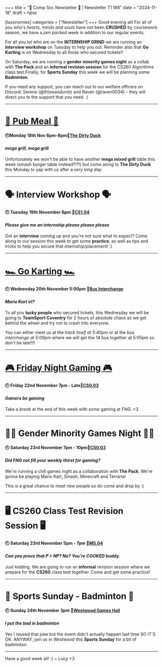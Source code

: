 +++
title = "👾 Comp Soc Newsletter 👾 | Newsletter T1 W8"
date = "2024-11-18"
draft = false

[taxonomies]
categories = ["Newsletter"]
+++
Good evening all! For all of you who's *hearts, minds and souls* have not been **CRUSHED** by coursework season, we have a *jam packed* week in addition to our regular events.

For all you lot who are on the **INTERNSHIP GRIND** we are running an **interview workshop** on Tuesday to help you out. Reminder also that **Go Karting** is on Wednesday to all those who secured tickets!!

On Saturday, we are running a **gender minority games night** as a collab with **The Pack** and an **informal revision session** for the CS260 Algorithms class test.Finally, for **Sports Sunday** this week we will be planning some **Badminton**. 

If you need any support, you can reach out to our welfare officers on Discord: Serene (@thiswasdumb) and Raven (@raven0034) - they will direct you to the support that you need. :)

--------------------------------------------------------------------------
# [🍔 Pub Meal 🍔](https://uwcs.co.uk/events/t1/repeat/pub-duck/)

#### 🕘Monday 18th Nov 6pm-8pm📍[The Dirty Duck](https://campus.warwick.ac.uk/search/623c889c421e6f5928c0d39a?projectId=warwick)
#### *mega grill, mega grill*

Unfortunately we won't be able to have another **mega mixed grill** table this week (smash burger table instead?!?!) but come along to **The Dirty Duck** this Monday to yap with us after a *very long day*.

--------------------------------------------------------------------------
# 🗣️ Interview Workshop 🗣️

#### 🕘 Tuesday 19th November 6pm 📍[CS1.04](https://campus.warwick.ac.uk/search/623c888b421e6f5928c0d062?projectId=warwick)
#### *Please give me an internship please please please*

Got an **interview** coming up and you're not sure what to expect? 
Come along to our session this week to get some **practice**, as well as tips and tricks to help you secure that internship/placement! :)

--------------------------------------------------------------------------
# [🏎️ Go Karting 🏎️](https://uwcs.co.uk/events/t1/w8/uwcs-go-karting/)

#### 🕘 Wednesday 20th November 5:00pm 📍[Bus Interchange](https://campus.warwick.ac.uk/search/66fd17cdeb3ce5ef1dc7503d?projectId=warwick)
#### *Mario Kart irl?*

To all you **lucky people** who secured tickets, this Wednesday we will be going to **TeamSport Coventry** for 2 hours of absolute chaos as we get behind the wheel and try not to crash into everyone.

You can either meet us at the *track itself at 5:40pm* or at the *bus interchange at 5:00pm* where we will get the 14 bus together at 5:05pm so don't be late!!!!

--------------------------------------------------------------------------
# [🎮 Friday Night Gaming 🎮](https://uwcs.co.uk/events/t1/repeat/fng/)

#### 🕘 Friday 22nd November 7pm - Late📍[CS0.03](https://campus.warwick.ac.uk/search/623c888a421e6f5928c0d02a?projectId=warwick)
#### *Gamers be gaming*

Take a *break* at the end of this week with some gaming at FNG. <3

--------------------------------------------------------------------------
# 🏳️‍🌈 Gender Minority Games Night 🏳️‍🌈

#### 🕘 Saturday 23rd November 7pm - 10pm📍[CS0.03](https://campus.warwick.ac.uk/search/623c888a421e6f5928c0d02a?projectId=warwick)
#### *Did FNG not fill your weekly thirst for gaming?*

We're running a chill games night as a collaboration with **The Pack**. We're gonna be playing Mario Kart, Smash, Minecraft and Terraria! 

This is a great chance to meet new people so do come and drop by :)

--------------------------------------------------------------------------
# 🖥️ CS260 Class Test Revision Session 🖥️

#### 🕘 Saturday 23rd November 5pm - 7pm 📍[MS.04](https://campus.warwick.ac.uk/search/623c88a4421e6f5928c0d522?projectId=warwick)
#### *Can you prove that P = NP? No? You're COOKED buddy.*

Just kidding. We are going to run an **informal** revision session where we prepare for the **CS260** class test together. Come and get some practice!

--------------------------------------------------------------------------
# 🏸 Sports Sunday - Badminton 🏸

#### 🕘 Sunday 24th November 3pm 📍[Westwood Games Hall](https://campus.warwick.ac.uk/search/623c8861421e6f5928c0c838?projectId=warwick)
#### *I put the bad in badminton*

Yes I reused that joke but the event didn't actually happen last time SO IT'S OK. ANYWAY, join us in *Westwood* this **Sports Sunday** for a bit of badminton.

--------------------------------------------------------------------------

Have a good week all! :)
~ Lucy <3


